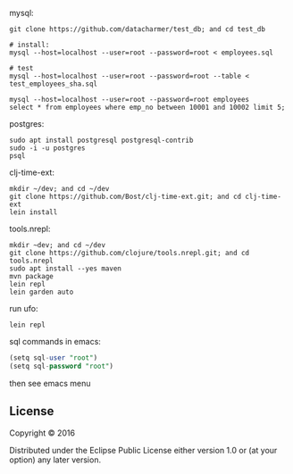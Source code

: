 mysql:
```
git clone https://github.com/datacharmer/test_db; and cd test_db

# install:
mysql --host=localhost --user=root --password=root < employees.sql

# test
mysql --host=localhost --user=root --password=root --table < test_employees_sha.sql

mysql --host=localhost --user=root --password=root employees
select * from employees where emp_no between 10001 and 10002 limit 5;
```

postgres:
```
sudo apt install postgresql postgresql-contrib
sudo -i -u postgres
psql
```

clj-time-ext:
```
mkdir ~/dev; and cd ~/dev
git clone https://github.com/Bost/clj-time-ext.git; and cd clj-time-ext
lein install
```

tools.nrepl:
```
mkdir ~dev; and cd ~/dev
git clone https://github.com/clojure/tools.nrepl.git; and cd tools.nrepl
sudo apt install --yes maven
mvn package
lein repl
lein garden auto
```

run ufo:
```
lein repl
```

sql commands in emacs:
```sql
(setq sql-user "root")
(setq sql-password "root")
```
then see emacs menu

## License

Copyright © 2016

Distributed under the Eclipse Public License either version 1.0 or (at
your option) any later version.
